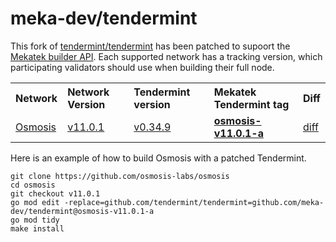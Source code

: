 # meka-dev/tendermint

This fork of [tendermint/tendermint](https://github.com/tendermint/tendermint)
has been patched to supoort the [Mekatek builder API](https://api.mekatek.xyz).
Each supported network has a tracking version, which participating validators
should use when building their full node.

<table>
  <tr>
    <th align="left">Network</th>
    <th align="left">Network Version</th>
    <th align="left">Tendermint version</th>
    <th align="left">Mekatek Tendermint tag</th>
    <th align="left">Diff</th>
  </tr>
  <tr>
    <td><a href="https://github.com/osmosis-labs/osmosis">Osmosis</a></td>
    <td><a href="https://github.com/osmosis-labs/osmosis/tree/v11.0.1">v11.0.1</a></td>
    <td><a href="https://github.com/osmosis-labs/osmosis/blob/v11.0.1/go.mod#L28">v0.34.9</td>
    <td><strong><a href="https://github.com/meka-dev/tendermint/tree/osmosis-v11.0.1-a">osmosis-v11.0.1-a</a></strong></td>
    <td><a href="https://github.com/meka-dev/tendermint/compare/v0.34.9...osmosis-v11.0.1-a">diff</a></td>
  </tr>
</table>

Here is an example of how to build Osmosis with a patched Tendermint.

```shell
git clone https://github.com/osmosis-labs/osmosis
cd osmosis
git checkout v11.0.1
go mod edit -replace=github.com/tendermint/tendermint=github.com/meka-dev/tendermint@osmosis-v11.0.1-a
go mod tidy
make install
```
